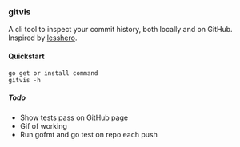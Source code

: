 ### gitvis
A cli tool to inspect your commit history, both locally and on GitHub.
Inspired by [lesshero](https://github.com/kaihendry/lesshero/).

#### Quickstart
```shell
go get or install command
gitvis -h
```

##### Todo
- Show tests pass on GitHub page
- Gif of working
- Run gofmt and go test on repo each push
